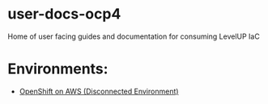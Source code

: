 # user-docs-ocp4
Home of user facing guides and documentation for consuming LevelUP IaC 

# Environments:
 - [OpenShift on AWS (Disconnected Environment)](https://dccscr.dsop.io/levelup-automation/infrastucture/user-docs-ocp4/tree/aws-gov-disconnected)

